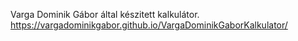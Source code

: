Varga Dominik Gábor által készitett kalkulátor.
https://vargadominikgabor.github.io/VargaDominikGaborKalkulator/
